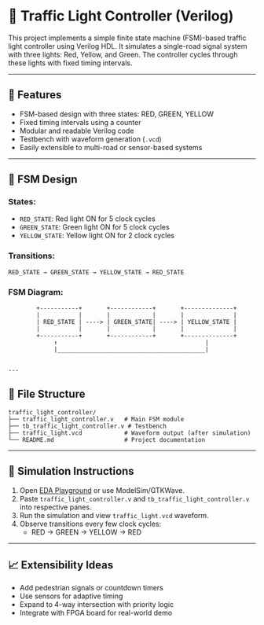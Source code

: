 # 🚦 Traffic Light Controller (Verilog)

This project implements a simple finite state machine (FSM)-based traffic light controller using Verilog HDL. It simulates a single-road signal system with three lights: Red, Yellow, and Green. The controller cycles through these lights with fixed timing intervals.

---

## 🔧 Features

- FSM-based design with three states: RED, GREEN, YELLOW
- Fixed timing intervals using a counter
- Modular and readable Verilog code
- Testbench with waveform generation (`.vcd`)
- Easily extensible to multi-road or sensor-based systems

---

## 🧠 FSM Design

### States:
- `RED_STATE`: Red light ON for 5 clock cycles
- `GREEN_STATE`: Green light ON for 5 clock cycles
- `YELLOW_STATE`: Yellow light ON for 2 clock cycles

### Transitions:
```
RED_STATE → GREEN_STATE → YELLOW_STATE → RED_STATE
```

### FSM Diagram:

```
        +-----------+       +------------+       +--------------+
        |           |       |            |       |              |
        | RED_STATE | ----> | GREEN_STATE| ----> | YELLOW_STATE |
        |           |       |            |       |              |
        +-----------+       +------------+       +--------------+
             ↑                                          |
             |__________________________________________|


---
```
## 📂 File Structure

```
traffic_light_controller/
├── traffic_light_controller.v   # Main FSM module
├── tb_traffic_light_controller.v # Testbench
├── traffic_light.vcd            # Waveform output (after simulation)
└── README.md                    # Project documentation
```

---

## 🚀 Simulation Instructions

1. Open [EDA Playground](https://www.edaplayground.com/) or use ModelSim/GTKWave.
2. Paste `traffic_light_controller.v` and `tb_traffic_light_controller.v` into respective panes.
3. Run the simulation and view `traffic_light.vcd` waveform.
4. Observe transitions every few clock cycles:
   - RED → GREEN → YELLOW → RED

---

## 📈 Extensibility Ideas

- Add pedestrian signals or countdown timers
- Use sensors for adaptive timing
- Expand to 4-way intersection with priority logic
- Integrate with FPGA board for real-world demo

